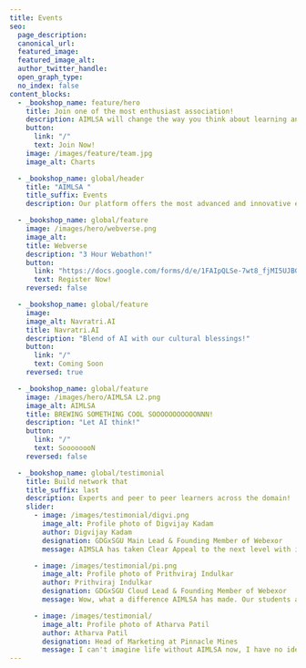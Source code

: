 ```yaml
---
title: Events
seo:
  page_description:
  canonical_url:
  featured_image:
  featured_image_alt:
  author_twitter_handle:
  open_graph_type:
  no_index: false
content_blocks:
  - _bookshop_name: feature/hero
    title: Join one of the most enthusiast association!
    description: AIMLSA will change the way you think about learning and productivity.
    button:
      link: "/"
      text: Join Now!
    image: /images/feature/team.jpg
    image_alt: Charts

  - _bookshop_name: global/header
    title: "AIMLSA "
    title_suffix: Events
    description: Our platform offers the most advanced and innovative events and functions.

  - _bookshop_name: global/feature
    image: /images/hero/webverse.png
    image_alt: 
    title: Webverse
    description: "3 Hour Webathon!"
    button:
      link: "https://docs.google.com/forms/d/e/1FAIpQLSe-7wt8_fjMI5UJBGSw625Teqju0DwTgG7x06-xDyh2ifwMpw/viewform?usp=pp_url"
      text: Register Now!
    reversed: false

  - _bookshop_name: global/feature
    image: 
    image_alt: Navratri.AI
    title: Navratri.AI
    description: "Blend of AI with our cultural blessings!"
    button:
      link: "/"
      text: Coming Soon
    reversed: true

  - _bookshop_name: global/feature
    image: /images/hero/AIMLSA L2.png
    image_alt: AIMLSA
    title: BREWING SOMETHING COOL SOOOOOOOOOOONNN!
    description: "Let AI think!"
    button:
      link: "/"
      text: SoooooooN
    reversed: false

  - _bookshop_name: global/testimonial
    title: Build network that
    title_suffix: last
    description: Experts and peer to peer learners across the domain!
    slider:
      - image: /images/testimonial/digvi.png
        image_alt: Profile photo of Digvijay Kadam
        author: Digvijay Kadam
        designation: GDGxSGU Main Lead & Founding Member of Webexor
        message: AIMSLA has taken Clear Appeal to the next level with it's beautiful targetted event campaigns.

      - image: /images/testimonial/pi.png
        image_alt: Profile photo of Prithviraj Indulkar
        author: Prithviraj Indulkar
        designation: GDGxSGU Cloud Lead & Founding Member of Webexor
        message: Wow, what a difference AIMLSA has made. Our students are more engaged than ever.

      - image: /images/testimonial/
        image_alt: Profile photo of Atharva Patil
        author: Atharva Patil
        designation: Head of Marketing at Pinnacle Mines
        message: I can't imagine life without AIMLSA now, I have no idea how we were surviving before.
---
```

